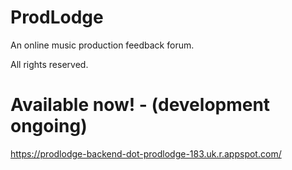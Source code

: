 # ProdLodge

An online music production feedback forum. 

All rights reserved.

# Available now! - (development ongoing)
https://prodlodge-backend-dot-prodlodge-183.uk.r.appspot.com/

